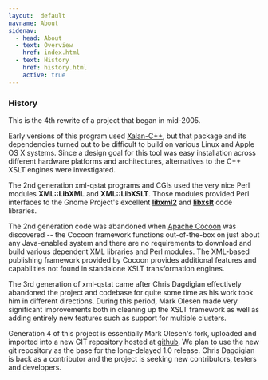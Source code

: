 ```yaml
---
layout:  default
navname: About
sidenav:
  - head: About
  - text: Overview
    href: index.html
  - text: History
    href: history.html
    active: true
---
```


### History

This is the 4th rewrite of a project that began in mid-2005.

Early versions of this program used
[Xalan-C++](http://xml.apache.org/xalan-c),
but that package and its dependencies turned out to be difficult to build on
various Linux and Apple OS X systems. Since a design goal for this tool was
easy installation across different hardware platforms and architectures,
alternatives to the C++ XSLT engines were investigated.

The 2nd generation xml-qstat programs and CGIs used the very nice Perl
modules **XML::LibXML** and **XML::LibXSLT**. Those modules provided
Perl interfaces to the Gnome Project's excellent
**[libxml2](http://www.xmlsoft.org)** and
**[libxslt](http://xmlsoft.org/XSLT)** code libraries.

The 2nd generation code was abandoned when
[Apache Cocoon](http://cocoon.apache.org/2.1/) was discovered -- the Cocoon
framework functions out-of-the-box on just about any Java-enabled system and
there are no requirements to download and build various dependent XML
libraries and Perl modules. The XML-based publishing framework provided by
Cocoon provides additional features and capabilities not found in standalone
XSLT transformation engines.

The 3rd generation of xml-qstat came after Chris Dagdigian effectively
abandoned the project and codebase for quite some time as his work took him
in different directions. During this period, Mark Olesen made very
significant improvements both in cleaning up the XSLT framework as well as
adding entirely new features such as support for multiple clusters.

Generation 4 of this project is essentially Mark Olesen's fork, uploaded and
imported into a new GIT repository hosted at [github](http://github.com). We
plan to use the new git repository as the base for the long-delayed 1.0
release. Chris Dagdigian is back as a contributor and the project is seeking
new contributors, testers and developers.


